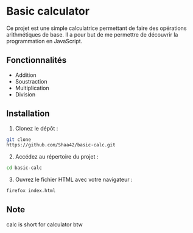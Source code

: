 # Basic calculator
Ce projet est une simple calculatrice permettant de faire des opérations arithmétiques de base. Il a pour but de me permettre de découvrir la programmation en JavaScript.

## Fonctionnalités
- Addition
- Soustraction
- Multiplication
- Division

## Installation
1. Clonez le dépôt :
```bash
git clone
https://github.com/Shaa42/basic-calc.git
```

2. Accédez au répertoire du projet :
```bash
cd basic-calc
```

3. Ouvrez le fichier HTML avec votre navigateur :
```bash
firefox index.html
```

## Note
calc is short for calculator btw
